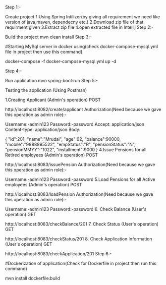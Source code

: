 Step 1:-

Create project
1.Using Spring Intilizer(by giving all requirement we need like version of java,maven, dependecny etc.)
2.Download zip file of that requirment given
3.Extract zip file
4.open extracted file in Intellij
Step 2:-

Build the project
mvn clean install
Step 3:-

#Starting MySql server in docker using(check docker-compose-mysql.yml file in project then use this command)

docker-compose -f docker-compose-mysql.yml up -d

Step 4:-

Run application
mvn spring-boot:run
Step 5:-

Testing the application
(Using Postman)

1.Creating Applicant (Admin's operation)
POST

http://localhost:8082/create/applicant
Authorization(Need because we gave this operation as admin role):-

Username:-admin123
Password:-password
Accept: application/json Content-type: application/json Body:

{
"id":201,
"name":"Mrudal",
"age":62,
"balance":90000,
"mobile":"9888995522",
"empStatus":"R",
"pensionStatus":"N",
"pensionMMYY":"1022",
"installment":9000
}
4.Issue Pensions for all Retired employees (Admin's operation)
POST

http://localhost:8083/issuePension
Authorization(Need because we gave this operation as admin role):-

Username:-admin123
Password:-password
5.Load Pensions for all Active employees (Admin's operation)
POST

http://localhost:8083/loadPension
Authorization(Need because we gave this operation as admin role):-

Username:-admin123
Password:-password
6. Check Balance (User's operation)
   GET

http://localhost:8083/checkBalance/201
7. Check Status (User's operation)
   GET

http://localhost:8083/checkStatus/201
8. Check Application Information (User's operation)
   GET

http://localhost:8083/checkApplication/201
Step 6:-

#Dockerization of application(Check for Dockerfile in project then run this command)

mvn install dockerfile:build